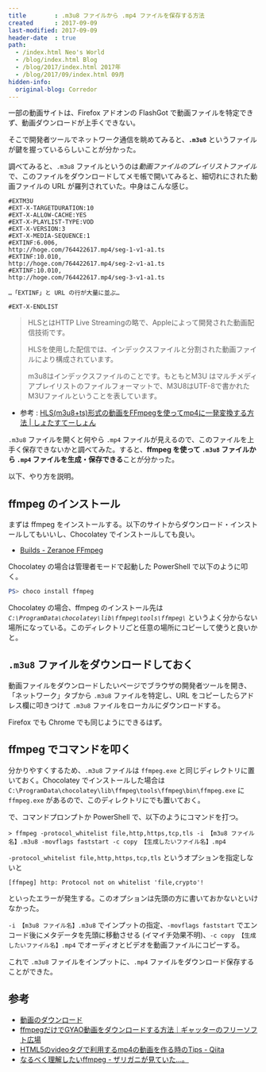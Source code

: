 ```yaml
---
title        : .m3u8 ファイルから .mp4 ファイルを保存する方法
created      : 2017-09-09
last-modified: 2017-09-09
header-date  : true
path:
  - /index.html Neo's World
  - /blog/index.html Blog
  - /blog/2017/index.html 2017年
  - /blog/2017/09/index.html 09月
hidden-info:
  original-blog: Corredor
---
```


一部の動画サイトは、Firefox アドオンの FlashGot で動画ファイルを特定できず、動画ダウンロードが上手くできない。

そこで開発者ツールでネットワーク通信を眺めてみると、**`.m3u8`** というファイルが鍵を握っているらしいことが分かった。

調べてみると、`.m3u8` ファイルというのは*動画ファイルのプレイリストファイル*で、このファイルをダウンロードしてメモ帳で開いてみると、細切れにされた動画ファイルの URL が羅列されていた。中身はこんな感じ。

```
#EXTM3U
#EXT-X-TARGETDURATION:10
#EXT-X-ALLOW-CACHE:YES
#EXT-X-PLAYLIST-TYPE:VOD
#EXT-X-VERSION:3
#EXT-X-MEDIA-SEQUENCE:1
#EXTINF:6.006,
http://hoge.com/764422617.mp4/seg-1-v1-a1.ts
#EXTINF:10.010,
http://hoge.com/764422617.mp4/seg-2-v1-a1.ts
#EXTINF:10.010,
http://hoge.com/764422617.mp4/seg-3-v1-a1.ts

…「EXTINF」と URL の行が大量に並ぶ…

#EXT-X-ENDLIST
```

> HLSとはHTTP Live Streamingの略で、Appleによって開発された動画配信技術です。
> 
> HLSを使用した配信では、インデックスファイルと分割された動画ファイルにより構成されています。
> 
> m3u8はインデックスファイルのことです。もともとM3U はマルチメディアプレイリストのファイルフォーマットで、M3U8はUTF-8で書かれたM3Uファイルということを表しています。

- 参考 : [HLS(m3u8+ts)形式の動画をFFmpegを使ってmp4に一発変換する方法 | しょたすてーしょん](https://shotaste.com/blog/convert-hls/)

`.m3u8` ファイルを開くと何やら `.mp4` ファイルが見えるので、このファイルを上手く保存できないかと調べてみた。すると、**ffmpeg を使って `.m3u8` ファイルから `.mp4` ファイルを生成・保存できる**ことが分かった。

以下、やり方を説明。

## ffmpeg のインストール

まずは ffmpeg をインストールする。以下のサイトからダウンロード・インストールしてもいいし、Chocolatey でインストールしても良い。

- [Builds - Zeranoe FFmpeg](http://ffmpeg.zeranoe.com/builds/)

Chocolatey の場合は管理者モードで起動した PowerShell で以下のように叩く。

```powershell
PS> choco install ffmpeg
```

Chocolatey の場合、ffmpeg のインストール先は *`C:\ProgramData\chocolatey\lib\ffmpeg\tools\ffmpeg\`* というよく分からない場所になっている。このディレクトリごと任意の場所にコピーして使うと良いかと。

## `.m3u8` ファイルをダウンロードしておく

動画ファイルをダウンロードしたいページでブラウザの開発者ツールを開き、「ネットワーク」タブから `.m3u8` ファイルを特定し、URL をコピーしたらアドレス欄に叩きつけて `.m3u8` ファイルをローカルにダウンロードする。

Firefox でも Chrome でも同じようにできるはず。

## ffmpeg でコマンドを叩く

分かりやすくするため、`.m3u8` ファイルは `ffmpeg.exe` と同じディレクトリに置いておく。Chocolatey でインストールした場合は `C:\ProgramData\chocolatey\lib\ffmpeg\tools\ffmpeg\bin\ffmpeg.exe` に `ffmpeg.exe` があるので、このディレクトリにでも置いておく。

で、コマンドプロンプトか PowerShell で、以下のようにコマンドを打つ。

```batch
> ffmpeg -protocol_whitelist file,http,https,tcp,tls -i 【m3u8 ファイル名】.m3u8 -movflags faststart -c copy 【生成したいファイル名】.mp4
```

`-protocol_whitelist file,http,https,tcp,tls` というオプションを指定しないと

```
[ffmpeg] http: Protocol not on whitelist 'file,crypto'!
```

といったエラーが発生する。このオプションは先頭の方に書いておかないといけなかった。

`-i 【m3u8 ファイル名】.m3u8` でインプットの指定、`-movflags faststart` でエンコード後にメタデータを先頭に移動させる (イマイチ効果不明)、`-c copy 【生成したいファイル名】.mp4` でオーディオとビデオを動画ファイルにコピーする。

これで `.m3u8` ファイルをインプットに、`.mp4` ファイルをダウンロード保存することができた。

## 参考

- [動画のダウンロード](https://detail.chiebukuro.yahoo.co.jp/qa/question_detail/q14174977604)
- [ffmpegだけでGYAO動画をダウンロードする方法｜ギャッターのフリーソフト広場](http://freesoft-plaza.com/blog-entry-148.html)
- [HTML5のvideoタグで利用するmp4の動画を作る時のTips - Qiita](http://qiita.com/joker1007/items/def9d58ddb00fafc936d)
- [なるべく理解したいffmpeg - ザリガニが見ていた...。](http://d.hatena.ne.jp/zariganitosh/20150619/understand_ffmpeg)
